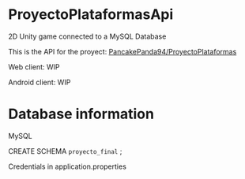 # ProyectoPlataformasApi
2D Unity game connected to a MySQL Database

This is the API for the proyect: [PancakePanda94/ProyectoPlataformas](https://github.com/PancakePanda94/ProyectoPlataformas/tree/master)

Web client: WIP

Android client: WIP

# Database information

MySQL

CREATE SCHEMA `proyecto_final` ;

Credentials in application.properties

